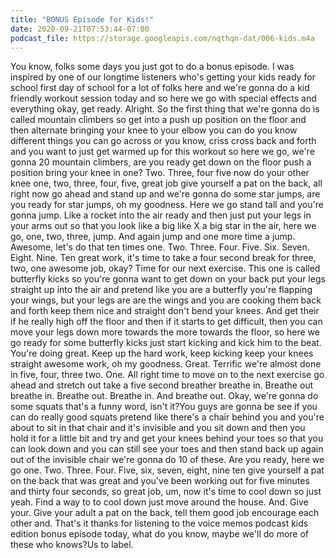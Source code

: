 ```yaml
---
title: "BONUS Episode for Kids!"
date: 2020-09-21T07:53:44-07:00
podcast_file: https://storage.googleapis.com/nqthqn-dat/006-kids.m4a
---
```




You know, folks some days you just got to do a bonus episode. I was inspired by one of our longtime listeners who's getting your kids ready for school first day of school for a lot of folks here and we're gonna do a kid friendly workout session today and so here we go with special effects and everything okay, get ready.  Alright. So the first thing that we're gonna do is called mountain climbers so get into a push up position on the floor and then alternate bringing your knee to your elbow you can do you know different things you can go across or you know, criss cross back and forth and you want to just get warmed up for this workout so here we go, we're gonna 20 mountain climbers, are you ready get down on the floor push a position bring your knee in one? Two. Three, four five now do your other knee one, two, three, four, five, great job give yourself a pat on the back, all right now go ahead and stand up and we're gonna do some star jumps, are you ready for star jumps, oh my goodness. Here we go stand tall and you're gonna jump.  Like a rocket into the air ready and then just put your legs in your arms out so that you look like a big like X a big star in the air, here we go, one, two, three, jump. And again jump and one more time a jump. Awesome, let's do that ten times one.  Two. Three. Four. Five. Six. Seven. Eight. Nine. Ten great work, it's time to take a four second break for three, two, one awesome job, okay? Time for our next exercise. This one is called butterfly kicks so you're gonna want to get down on your back put your legs straight up into the air and pretend like you are a butterfly you're flapping your wings, but your legs are are the wings and you are cooking them back and forth keep them nice and straight don't bend your knees.  And get their if he really high off the floor and then if it starts to get difficult, then you can move your legs down more towards the more towards the floor, so here we go ready for some butterfly kicks just start kicking and kick him to the beat.  You're doing great. Keep up the hard work, keep kicking keep your knees straight awesome work, oh my goodness. Great. Terrific we're almost done in five, four, three two. One. All right time to move on to the next exercise go ahead and stretch out take a five second breather breathe in.  Breathe out breathe in. Breathe out. Breathe in. And breathe out. Okay, we're gonna do some squats that's a funny word, isn't it?You guys are gonna be see if you can do really good squats pretend like there's a chair behind you and you're about to sit in that chair and it's invisible and you sit down and then you hold it for a little bit and try and get your knees behind your toes so that you can look down and you can still see your toes and then stand back up again out of the invisible chair we're gonna do 10 of these.  Are you ready, here we go one. Two. Three. Four. Five, six, seven, eight, nine ten give yourself a pat on the back that was great and you've been working out for five minutes and thirty four seconds, so great job, um, now it's time to cool down so just yeah.  Find a way to to cool down just move around the house.  And.  Give your. Give your adult a pat on the back, tell them good job encourage each other and. That's it thanks for listening to the voice memos podcast kids edition bonus episode today, what do you know, maybe we'll do more of these who knows?Us to label. 